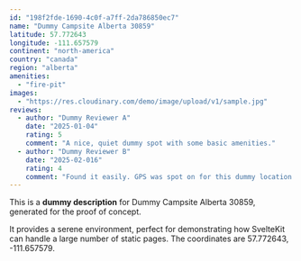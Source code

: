 ```yaml
---
id: "198f2fde-1690-4c0f-a7ff-2da786850ec7"
name: "Dummy Campsite Alberta 30859"
latitude: 57.772643
longitude: -111.657579
continent: "north-america"
country: "canada"
region: "alberta"
amenities:
  - "fire-pit"
images:
  - "https://res.cloudinary.com/demo/image/upload/v1/sample.jpg"
reviews:
  - author: "Dummy Reviewer A"
    date: "2025-01-04"
    rating: 5
    comment: "A nice, quiet dummy spot with some basic amenities."
  - author: "Dummy Reviewer B"
    date: "2025-02-016"
    rating: 4
    comment: "Found it easily. GPS was spot on for this dummy location."
---
```


This is a **dummy description** for Dummy Campsite Alberta 30859, generated for the proof of concept.

It provides a serene environment, perfect for demonstrating how SvelteKit can handle a large number of static pages. The coordinates are 57.772643, -111.657579.
